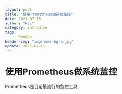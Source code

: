 ```yaml
---
layout: post
title: "使用Prometheus做系统监控"
date: 2021-07-15
author: "Hsz"
category: introduce
tags:
    - DevOps
header-img: "img/home-bg-o.jpg"
update: 2021-07-15
---
```

# 使用Prometheus做系统监控

Prometheus是目前最流行的监控工具,
